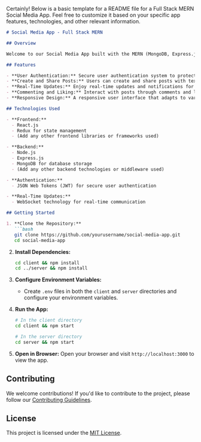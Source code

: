 Certainly! Below is a basic template for a README file for a Full Stack MERN Social Media App. Feel free to customize it based on your specific app features, technologies, and other relevant information.

```markdown
# Social Media App - Full Stack MERN

## Overview

Welcome to our Social Media App built with the MERN (MongoDB, Express.js, React.js, Node.js) stack! This platform provides a dynamic and engaging social experience, allowing users to connect, share, and interact seamlessly.

## Features

- **User Authentication:** Secure user authentication system to protect user accounts and ensure a personalized experience.
- **Create and Share Posts:** Users can create and share posts with text, images, and more.
- **Real-Time Updates:** Enjoy real-time updates and notifications for new posts and interactions.
- **Commenting and Liking:** Interact with posts through comments and likes, fostering community engagement.
- **Responsive Design:** A responsive user interface that adapts to various devices, providing a consistent experience.

## Technologies Used

- **Frontend:**
  - React.js
  - Redux for state management
  - (Add any other frontend libraries or frameworks used)

- **Backend:**
  - Node.js
  - Express.js
  - MongoDB for database storage
  - (Add any other backend technologies or middleware used)

- **Authentication:**
  - JSON Web Tokens (JWT) for secure user authentication

- **Real-Time Updates:**
  - WebSocket technology for real-time communication

## Getting Started

1. **Clone the Repository:**
   ```bash
   git clone https://github.com/yourusername/social-media-app.git
   cd social-media-app
   ```

2. **Install Dependencies:**
   ```bash
   cd client && npm install
   cd ../server && npm install
   ```

3. **Configure Environment Variables:**
   - Create `.env` files in both the `client` and `server` directories and configure your environment variables.

4. **Run the App:**
   ```bash
   # In the client directory
   cd client && npm start

   # In the server directory
   cd server && npm start
   ```

5. **Open in Browser:**
   Open your browser and visit `http://localhost:3000` to view the app.

## Contributing

We welcome contributions! If you'd like to contribute to the project, please follow our [Contributing Guidelines](CONTRIBUTING.md).

## License

This project is licensed under the [MIT License](LICENSE).

